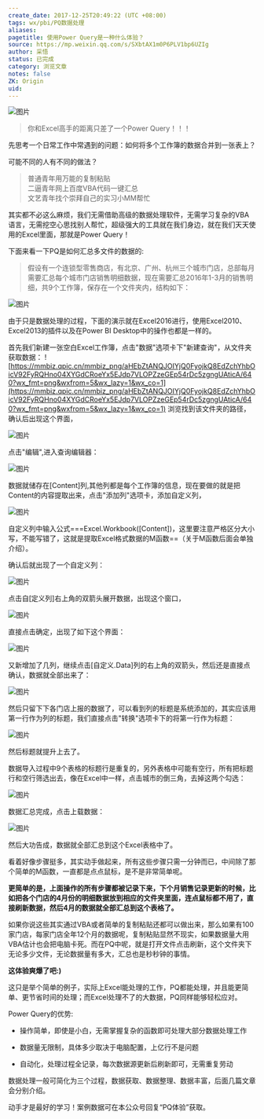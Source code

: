 ```yaml
---
create_date: 2017-12-25T20:49:22 (UTC +08:00)
tags: wx/pbi/PQ数据处理 
aliases:
pagetitle: 使用Power Query是一种什么体验？
source: https://mp.weixin.qq.com/s/SXbtAX1m0P6PLV1bp6UZIg
author: 采悟
status: 已完成 
category: 浏览文章 
notes: false
ZK: Origin
uid:
---
```


![图片](https://mmbiz.qpic.cn/mmbiz_png/aHEbZtANQJOIYjQ0FyojkQ8EdZchYhbOfJXWwL80c2nliaibtEPfx6hSjjsLzaaKIt54xpwpKdOFJv94dQ3eB6eg/640?wx_fmt=png&wxfrom=5&wx_lazy=1&wx_co=1)

> 你和Excel高手的距离只差了一个Power Query！！！

先思考一个日常工作中常遇到的问题：如何将多个工作簿的数据合并到一张表上？

可能不同的人有不同的做法？

> 普通青年用万能的复制粘贴  
> 二逼青年网上百度VBA代码一键汇总  
> 文艺青年找个崇拜自己的实习小MM帮忙

其实都不必这么麻烦，我们无需借助高级的数据处理软件，无需学习复杂的VBA语言，无需挖空心思找别人帮忙，超级强大的工具就在我们身边，就在我们天天使用的Excel里面，那就是Power Query！

下面来看一下PQ是如何汇总多文件的数据的:

> 假设有一个连锁型零售商店，有北京、广州、杭州三个城市门店，总部每月需要汇总每个城市门店销售明细数据，现在需要汇总2016年1-3月的销售明细，共9个工作簿，保存在一个文件夹内，结构如下：

![图片](https://mmbiz.qpic.cn/mmbiz_png/aHEbZtANQJOIYjQ0FyojkQ8EdZchYhbOAXvD1X6QEtPPdyhDHVZ8fslzuhJ4II7efNO55shuFHoCr0y33kngnA/640?wx_fmt=png&wxfrom=5&wx_lazy=1&wx_co=1)

由于只是数据处理的过程，下面的演示就在Excel2016进行，使用Excel2010、Excel2013的插件以及在Power BI Desktop中的操作也都是一样的。

首先我们新建一张空白Excel工作簿，点击"数据"选项卡下"新建查询"，从文件夹获取数据：
![https://mmbiz.qpic.cn/mmbiz_png/aHEbZtANQJOIYjQ0FyojkQ8EdZchYhbOicV92FyRQHno04XYGdCRoeYx5EJdp7VLOPZzeGEp54rDc5zgngUAticA/640?wx_fmt=png&wxfrom=5&wx_lazy=1&wx_co=1](https://mmbiz.qpic.cn/mmbiz_png/aHEbZtANQJOIYjQ0FyojkQ8EdZchYhbOicV92FyRQHno04XYGdCRoeYx5EJdp7VLOPZzeGEp54rDc5zgngUAticA/640?wx_fmt=png&wxfrom=5&wx_lazy=1&wx_co=1)
浏览找到该文件夹的路径，确认后出现这个界面，  

![图片](https://mmbiz.qpic.cn/mmbiz_png/aHEbZtANQJOIYjQ0FyojkQ8EdZchYhbOg1DFibNTpDXia2TIanLIXvoceCaibv7GztZc8icrAfePgia038FhYfPPWow/640?wx_fmt=png&wxfrom=5&wx_lazy=1&wx_co=1)

点击"编辑",进入查询编辑器：

![图片](https://mmbiz.qpic.cn/mmbiz_png/aHEbZtANQJOIYjQ0FyojkQ8EdZchYhbOMX1bOIosiaT2pYdICuR3PHxDVIjTTY8lPkjYRWo6btqJW3tKcMjHPOw/640?wx_fmt=png&wxfrom=5&wx_lazy=1&wx_co=1)

数据就储存在\[Content\]列,其他列都是每个工作簿的信息，现在要做的就是把Content的内容提取出来，点击"添加列"选项卡，添加自定义列，

![图片](https://mmbiz.qpic.cn/mmbiz_png/aHEbZtANQJOIYjQ0FyojkQ8EdZchYhbOU0zC7tgZrLYf8QEceyQswpA6Y8gyVWO47jS3KrJTL2IXf09Xx4LuTw/640?wx_fmt=png&wxfrom=5&wx_lazy=1&wx_co=1)

自定义列中输入公式===Excel.Workbook(\[Content\])，这里要注意严格区分大小写，不能写错了，这就是提取Excel格式数据的M函数==（关于M函数后面会单独介绍）。

确认后就出现了一个自定义列：

![图片](https://mmbiz.qpic.cn/mmbiz_png/aHEbZtANQJOIYjQ0FyojkQ8EdZchYhbOuHsKE0y5hb3XV9ePFU3ojnG8nN5RXKoZibCicmGEJoQ3bGxndzZcDFjw/640?wx_fmt=png&wxfrom=5&wx_lazy=1&wx_co=1)

点击自\[定义列\]右上角的双箭头展开数据，出现这个窗口，

![图片](https://mmbiz.qpic.cn/mmbiz_png/aHEbZtANQJOIYjQ0FyojkQ8EdZchYhbO5bBxpj9uDHsjt9GI07CBVm0srOA94G1AZIbcZSwsSEHic7oXWl8Z9Fw/640?wx_fmt=png&wxfrom=5&wx_lazy=1&wx_co=1)

直接点击确定，出现了如下这个界面：

![图片](https://mmbiz.qpic.cn/mmbiz_png/aHEbZtANQJOIYjQ0FyojkQ8EdZchYhbOPGHdKVhHq1W29zFHY7oHW4uPZG2rscBvcOuI9GwvicZCEtQuribEbbAQ/640?wx_fmt=png&wxfrom=5&wx_lazy=1&wx_co=1)

又新增加了几列，继续点击\[自定义.Data\]列的右上角的双箭头，然后还是直接点确认，数据就全部出来了：

![图片](https://mmbiz.qpic.cn/mmbiz_png/aHEbZtANQJOIYjQ0FyojkQ8EdZchYhbOOoMecjtyviaBOK3uibao3G0RaQZYX7ib2Q5HAL3uEkFupicGuhuTOBOiaRg/640?wx_fmt=png&wxfrom=5&wx_lazy=1&wx_co=1)

然后只留下下各门店上报的数据了，可以看到列的标题是系统添加的，其实应该用第一行作为列的标题，我们直接点击"转换"选项卡下的将第一行作为标题：

![图片](https://mmbiz.qpic.cn/mmbiz_png/aHEbZtANQJOIYjQ0FyojkQ8EdZchYhbOe4LUiaG2FVicuNXQOC0kXnfpGESNQqyqVjVw9uOnELibrxicw2NJNibYWVA/640?wx_fmt=png&wxfrom=5&wx_lazy=1&wx_co=1)

然后标题就提升上去了。

数据导入过程中9个表格的标题行是重复的，另外表格中可能有空行，所有把标题行和空行筛选出去，像在Excel中一样，点击城市的倒三角，去掉这两个勾选：

![图片](https://mmbiz.qpic.cn/mmbiz_png/aHEbZtANQJOIYjQ0FyojkQ8EdZchYhbOkapDibmqtEZoicxn0daJDDFmy9iauyscnUqmjWHibmMibE3jkKLnib3V6C7A/640?wx_fmt=png&wxfrom=5&wx_lazy=1&wx_co=1)

数据汇总完成，点击上载数据：

![图片](https://mmbiz.qpic.cn/mmbiz_png/aHEbZtANQJOIYjQ0FyojkQ8EdZchYhbOZK8Ev3IDOBBA4s63rhYIEMibsJpE0T85p2bbnHuBPj7ibW3JefX2ZW6w/640?wx_fmt=png&wxfrom=5&wx_lazy=1&wx_co=1)

然后大功告成，数据就全部汇总到这个Excel表格中了。

看着好像步骤挺多，其实动手做起来，所有这些步骤只需一分钟而已，中间除了那个简单的M函数，一直都是点点鼠标，是不是非常简单呢。

**更简单的是，上面操作的所有步骤都被记录下来，下个月销售记录更新的时候，比如把各个门店的4月份的明细数据放到相应的文件夹里面，连点鼠标都不用了，直接刷新数据，然后4月的数据就全部汇总到这个表格了。**

如果你说这些其实通过VBA或者简单的复制粘贴还都可以做出来，那么如果有100家门店，每家门店全年12个月的数据呢，复制粘贴显然不现实，如果数据量大用VBA估计也会把电脑卡死。而在PQ中呢，就是打开文件点击刷新，这个文件夹下无论多少文件，无论数据量有多大，汇总也是秒秒钟的事情。

**这体验爽爆了吧:)**

这只是举个简单的例子，实际上Excel能处理的工作，PQ都能处理，并且能更简单、更节省时间的处理；而Excel处理不了的大数据，PQ同样能够轻松应对。

Power Query的优势:

-   操作简单，即使是小白，无需掌握复杂的函数即可处理大部分数据处理工作
    
-   数据量无限制，具体多少取决于电脑配置，上亿行不是问题
    
-   自动化，处理过程全记录，每次数据源更新后刷新即可，无需重复劳动
    

数据处理一般可简化为三个过程，数据获取、数据整理、数据丰富，后面几篇文章会分别介绍。

动手才是最好的学习！案例数据可在本公众号回复“PQ体验”获取。


